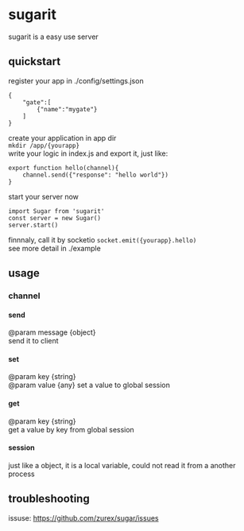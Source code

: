# sugarit
sugarit is a easy use server
## quickstart
register your app in ./config/settings.json

    {
        "gate":[
            {"name":"mygate"}
        ]
    }
create your application in app dir    
`mkdir /app/{yourapp}`       
write your logic in index.js and export it, just like:

    export function hello(channel){
        channel.send({"response": "hello world"})
    }

start your server now

    import Sugar from 'sugarit'
    const server = new Sugar()
    server.start()

finnnaly, call it by socketio `socket.emit({yourapp}.hello)`      
see more detail in ./example

## usage
### channel
#### send
@param message {object}    
send it to client

#### set
@param key {string}    
@param value {any}
set a value to global session

#### get
@param key {string}      
get a value by key from global session

#### session
just like a object, it is a local variable, could not read it from a another process

## troubleshooting
issuse: https://github.com/zurex/sugar/issues     